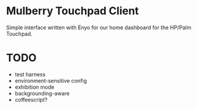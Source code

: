 # Mulberry Touchpad Client #

Simple interface written with Enyo for our home dashboard for the HP/Palm Touchpad.

# TODO #

* test harness
* environment-sensitive config
* exhibition mode
* backgrounding-aware
* coffeescript?
